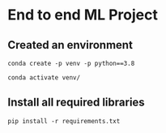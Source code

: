 # End to end ML Project

## Created an environment
```
conda create -p venv -p python==3.8

conda activate venv/
```
## Install all required libraries
```
pip install -r requirements.txt
```
